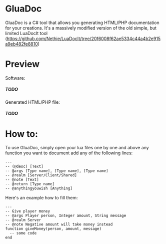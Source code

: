 # GluaDoc
GluaDoc is a C# tool that allows you generating HTML/PHP documentation for your creations.
It's a massively modified version of the old simple, but limited LuaDocIt tool (https://github.com/Nethie/LuaDocIt/tree/20f6008f62ae5334c44a4b2e915a9eb482fe8810)

# Preview

Software: 

##### TODO

Generated HTML/PHP file: 

##### TODO

# How to:
To use GluaDoc, simply open your lua files one by one and above any function you want to document add any of the following lines:

```
---
-- (@desc) [Text]
-- @args [Type name], [Type name], [Type name]
-- @realm [Server/Client/Shared]
-- @note [Text]
-- @return [Type name]
-- @anythingyouwish [Anything]
```

Here's an example how to fill them:

```
---
-- Give player money
-- @args Player person, Integer amount, String message
-- @realm Server
-- @note Negative amount will take money instead
function giveMoney(person, amount, message)
  -- some code
end
```
